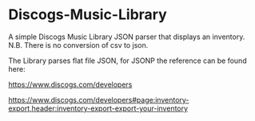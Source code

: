 # Discogs-Music-Library

A simple Discogs Music Library JSON parser that displays an inventory. N.B. There is no conversion of csv to json.

The Library parses flat file JSON, for JSONP the reference can be found here: 

https://www.discogs.com/developers

https://www.discogs.com/developers#page:inventory-export,header:inventory-export-export-your-inventory
